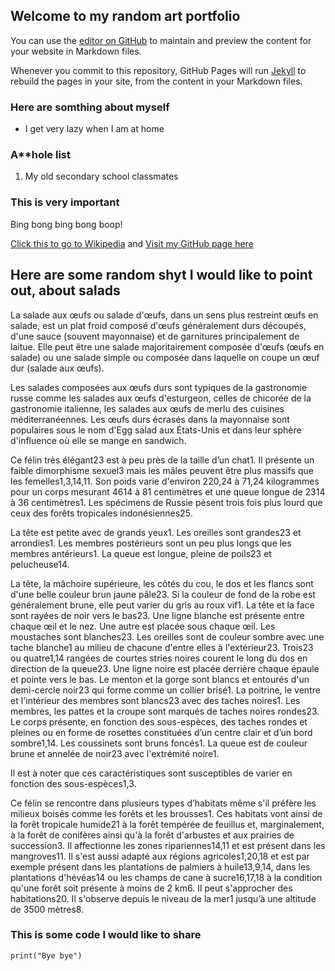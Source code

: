 ## Welcome to my random art portfolio

You can use the [editor on GitHub](https://github.com/kellwinr/kellwinrartportfolio/edit/gh-pages/index.md) to maintain and preview the content for your website in Markdown files.

Whenever you commit to this repository, GitHub Pages will run [Jekyll](https://jekyllrb.com/) to rebuild the pages in your site, from the content in your Markdown files.

### Here are somthing about myself
- I get very lazy when I am at home

### A**hole list
1. My old secondary school classmates

### This is very important
Bing bong bing bong boop!

[Click this to go to Wikipedia](https://www.wikipedia.org/) and [Visit my GitHub page here](https://github.com/kellwinr)

## **Here are some random shyt I would like to point out, about salads**
La salade aux œufs ou salade d'œufs, dans un sens plus restreint œufs en salade, est un plat froid composé d'œufs généralement durs découpés, d'une sauce (souvent mayonnaise) et de garnitures principalement de laitue. Elle peut être une salade majoritairement composée d'œufs (œufs en salade) ou une salade simple ou composée dans laquelle on coupe un œuf dur (salade aux œufs).

Les salades composées aux œufs durs sont typiques de la gastronomie russe comme les salades aux œufs d'esturgeon, celles de chicorée de la gastronomie italienne, les salades aux œufs de merlu des cuisines méditerranéennes. Les œufs durs écrasés dans la mayonnaise sont populaires sous le nom d'Egg salad aux États-Unis et dans leur sphère d'influence où elle se mange en sandwich.

Ce félin très élégant23 est à peu près de la taille d’un chat1. Il présente un faible dimorphisme sexuel3 mais les mâles peuvent être plus massifs que les femelles1,3,14,11. Son poids varie d'environ 220,24 à 71,24 kilogrammes pour un corps mesurant 4614 à 81 centimètres et une queue longue de 2314 à 36 centimètres1. Les spécimens de Russie pèsent trois fois plus lourd que ceux des forêts tropicales indonésiennes25.

La tête est petite avec de grands yeux1. Les oreilles sont grandes23 et arrondies1. Les membres postérieurs sont un peu plus longs que les membres antérieurs1. La queue est longue, pleine de poils23 et pelucheuse14.

La tête, la mâchoire supérieure, les côtés du cou, le dos et les flancs sont d'une belle couleur brun jaune pâle23. Si la couleur de fond de la robe est généralement brune, elle peut varier du gris au roux vif1. La tête et la face sont rayées de noir vers le bas23. Une ligne blanche est présente entre chaque œil et le nez. Une autre est placée sous chaque œil. Les moustaches sont blanches23. Les oreilles sont de couleur sombre avec une tache blanche1 au milieu de chacune d'entre elles à l'extérieur23. Trois23 ou quatre1,14 rangées de courtes stries noires courent le long du dos en direction de la queue23. Une ligne noire est placée derrière chaque épaule et pointe vers le bas. Le menton et la gorge sont blancs et entourés d'un demi-cercle noir23 qui forme comme un collier brisé1. La poitrine, le ventre et l'intérieur des membres sont blancs23 avec des taches noires1. Les membres, les pattes et la croupe sont marqués de taches noires rondes23. Le corps présente, en fonction des sous-espèces, des taches rondes et pleines ou en forme de rosettes constituées d’un centre clair et d’un bord sombre1,14. Les coussinets sont bruns foncés1. La queue est de couleur brune et annelée de noir23 avec l'extrémité noire1.

Il est à noter que ces caractéristiques sont susceptibles de varier en fonction des sous-espèces1,3.

Ce félin se rencontre dans plusieurs types d’habitats même s'il préfère les milieux boisés comme les forêts et les brousses1. Ces habitats vont ainsi de la forêt tropicale humide21 à la forêt tempérée de feuillus et, marginalement, à la forêt de conifères ainsi qu'à la forêt d'arbustes et aux prairies de succession3. Il affectionne les zones ripariennes14,11 et est présent dans les mangroves11. Il s'est aussi adapté aux régions agricoles1,20,18 et est par exemple présent dans les plantations de palmiers à huile13,9,14, dans les plantations d'hévéas14 ou les champs de cane à sucre16,17,18 à la condition qu'une forêt soit présente à moins de 2 km6. Il peut s'approcher des habitations20. Il s'observe depuis le niveau de la mer1 jusqu’à une altitude de 3500 mètres8.

### This is some code I would like to share
```
print("Bye bye")

```
